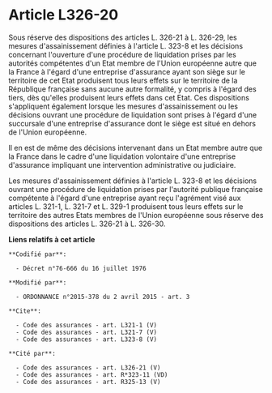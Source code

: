 # Article L326-20

Sous réserve des dispositions des articles L. 326-21 à L. 326-29, les mesures d'assainissement définies à l'article L. 323-8
et les décisions concernant l'ouverture d'une procédure de liquidation prises par les autorités compétentes d'un Etat membre
de l'Union européenne autre que la France à l'égard d'une entreprise d'assurance ayant son siège sur le territoire de cet
Etat produisent tous leurs effets sur le territoire de la République française sans aucune autre formalité, y compris à
l'égard des tiers, dès qu'elles produisent leurs effets dans cet Etat. Ces dispositions s'appliquent également lorsque les
mesures d'assainissement ou les décisions ouvrant une procédure de liquidation sont prises à l'égard d'une succursale d'une
entreprise d'assurance dont le siège est situé en dehors de l'Union européenne. 

Il en est de même des décisions intervenant dans un Etat membre autre que la France dans le cadre d'une liquidation
volontaire d'une entreprise d'assurance impliquant une intervention administrative ou judiciaire. 

Les mesures d'assainissement définies à l'article L. 323-8 et les décisions ouvrant une procédure de liquidation prises par
l'autorité publique française compétente à l'égard d'une entreprise ayant reçu l'agrément visé aux articles L. 321-1, L.
321-7 et L. 329-1 produisent tous leurs effets sur le territoire des autres Etats membres de l'Union européenne sous réserve
des dispositions des articles L. 326-21 à L. 326-30.

**Liens relatifs à cet article**

	**Codifié par**:

	  - Décret n°76-666 du 16 juillet 1976

	**Modifié par**:

	  - ORDONNANCE n°2015-378 du 2 avril 2015 - art. 3

	**Cite**:

	  - Code des assurances - art. L321-1 (V)
	  - Code des assurances - art. L321-7 (V)
	  - Code des assurances - art. L323-8 (V)

	**Cité par**:

	  - Code des assurances - art. L326-21 (V)
	  - Code des assurances - art. R*323-11 (VD)
	  - Code des assurances - art. R325-13 (V)
